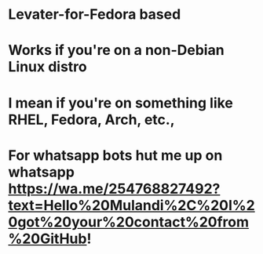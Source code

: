 # Levater-for-Fedora based  
# Works if you're on a non-Debian Linux distro
# I mean if you're on something like RHEL, Fedora, Arch, etc.,
# For whatsapp bots hut me up on whatsapp https://wa.me/254768827492?text=Hello%20Mulandi%2C%20I%20got%20your%20contact%20from%20GitHub!
